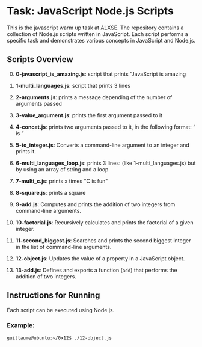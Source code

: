 # Task: JavaScript Node.js Scripts

This is the javascript warm up task at ALXSE. The repository contains a collection of Node.js scripts written in JavaScript. Each script performs a specific task and demonstrates various concepts in JavaScript and Node.js.

## Scripts Overview
0. **0-javascript_is_amazing.js**: script that prints “JavaScript is amazing

1. **1-multi_languages.js**: script that prints 3 lines

2. **2-arguments.js**:  prints a message depending of the number of arguments passed

3. **3-value_argument.js**: prints the first argument passed to it

4. **4-concat.js**: prints two arguments passed to it, in the following format: “ is ”

5. **5-to_integer.js**: Converts a command-line argument to an integer and prints it.

6. **6-multi_languages_loop.js**: prints 3 lines: (like 1-multi_languages.js) but by using an array of string and a loop

7. **7-multi_c.js**: prints x times "C is fun"

8. **8-square.js**: prints a square

9.  **9-add.js**: Computes and prints the addition of two integers from command-line arguments.

10. **10-factorial.js**: Recursively calculates and prints the factorial of a given integer.

11. **11-second_biggest.js**: Searches and prints the second biggest integer in the list of command-line arguments.

12. **12-object.js**: Updates the value of a property in a JavaScript object.

13. **13-add.js**: Defines and exports a function (`add`) that performs the addition of two integers.

## Instructions for Running

Each script can be executed using Node.js.

### Example:

```bash
guillaume@ubuntu:~/0x12$ ./12-object.js